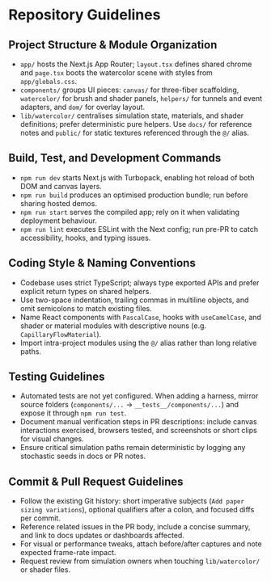 # Repository Guidelines

## Project Structure & Module Organization
- `app/` hosts the Next.js App Router; `layout.tsx` defines shared chrome and `page.tsx` boots the watercolor scene with styles from `app/globals.css`.
- `components/` groups UI pieces: `canvas/` for three-fiber scaffolding, `watercolor/` for brush and shader panels, `helpers/` for tunnels and event adapters, and `dom/` for overlay layout.
- `lib/watercolor/` centralises simulation state, materials, and shader definitions; prefer deterministic pure helpers. Use `docs/` for reference notes and `public/` for static textures referenced through the `@/` alias.

## Build, Test, and Development Commands
- `npm run dev` starts Next.js with Turbopack, enabling hot reload of both DOM and canvas layers.
- `npm run build` produces an optimised production bundle; run before sharing hosted demos.
- `npm run start` serves the compiled app; rely on it when validating deployment behaviour.
- `npm run lint` executes ESLint with the Next config; run pre-PR to catch accessibility, hooks, and typing issues.

## Coding Style & Naming Conventions
- Codebase uses strict TypeScript; always type exported APIs and prefer explicit return types on shared helpers.
- Use two-space indentation, trailing commas in multiline objects, and omit semicolons to match existing files.
- Name React components with `PascalCase`, hooks with `useCamelCase`, and shader or material modules with descriptive nouns (e.g. `CapillaryFlowMaterial`).
- Import intra-project modules using the `@/` alias rather than long relative paths.

## Testing Guidelines
- Automated tests are not yet configured. When adding a harness, mirror source folders (`components/...` → `__tests__/components/...`) and expose it through `npm run test`.
- Document manual verification steps in PR descriptions: include canvas interactions exercised, browsers tested, and screenshots or short clips for visual changes.
- Ensure critical simulation paths remain deterministic by logging any stochastic seeds in docs or PR notes.

## Commit & Pull Request Guidelines
- Follow the existing Git history: short imperative subjects (`Add paper sizing variations`), optional qualifiers after a colon, and focused diffs per commit.
- Reference related issues in the PR body, include a concise summary, and link to docs updates or dashboards affected.
- For visual or performance tweaks, attach before/after captures and note expected frame-rate impact.
- Request review from simulation owners when touching `lib/watercolor/` or shader files.
